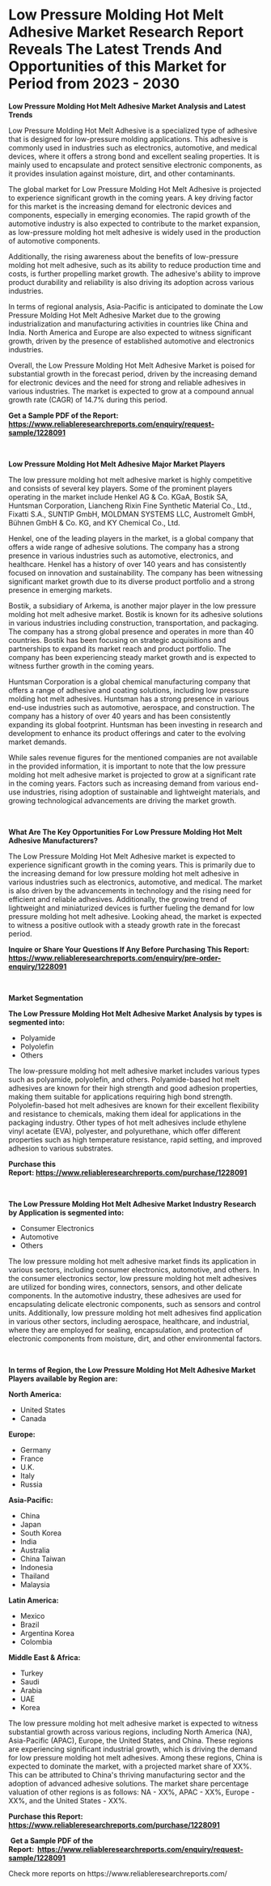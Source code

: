 <p><h1>Low Pressure Molding Hot Melt Adhesive Market Research Report Reveals The Latest Trends And Opportunities of this Market for Period from 2023 - 2030</h1></p><p><strong>Low Pressure Molding Hot Melt Adhesive Market Analysis and Latest Trends</strong></p>
<p><p>Low Pressure Molding Hot Melt Adhesive is a specialized type of adhesive that is designed for low-pressure molding applications. This adhesive is commonly used in industries such as electronics, automotive, and medical devices, where it offers a strong bond and excellent sealing properties. It is mainly used to encapsulate and protect sensitive electronic components, as it provides insulation against moisture, dirt, and other contaminants.</p><p>The global market for Low Pressure Molding Hot Melt Adhesive is projected to experience significant growth in the coming years. A key driving factor for this market is the increasing demand for electronic devices and components, especially in emerging economies. The rapid growth of the automotive industry is also expected to contribute to the market expansion, as low-pressure molding hot melt adhesive is widely used in the production of automotive components.</p><p>Additionally, the rising awareness about the benefits of low-pressure molding hot melt adhesive, such as its ability to reduce production time and costs, is further propelling market growth. The adhesive's ability to improve product durability and reliability is also driving its adoption across various industries.</p><p>In terms of regional analysis, Asia-Pacific is anticipated to dominate the Low Pressure Molding Hot Melt Adhesive Market due to the growing industrialization and manufacturing activities in countries like China and India. North America and Europe are also expected to witness significant growth, driven by the presence of established automotive and electronics industries.</p><p>Overall, the Low Pressure Molding Hot Melt Adhesive Market is poised for substantial growth in the forecast period, driven by the increasing demand for electronic devices and the need for strong and reliable adhesives in various industries. The market is expected to grow at a compound annual growth rate (CAGR) of 14.7% during this period.</p></p>
<p><strong>Get a Sample PDF of the Report:&nbsp; <a href="https://www.reliableresearchreports.com/enquiry/request-sample/1228091">https://www.reliableresearchreports.com/enquiry/request-sample/1228091</a></strong></p>
<p>&nbsp;</p>
<p><strong>Low Pressure Molding Hot Melt Adhesive Major Market Players</strong></p>
<p><p>The low pressure molding hot melt adhesive market is highly competitive and consists of several key players. Some of the prominent players operating in the market include Henkel AG & Co. KGaA, Bostik SA, Huntsman Corporation, Liancheng Rixin Fine Synthetic Material Co., Ltd., Fixatti S.A., SUNTIP GmbH, MOLDMAN SYSTEMS LLC, Austromelt GmbH, Bühnen GmbH & Co. KG, and KY Chemical Co., Ltd.</p><p>Henkel, one of the leading players in the market, is a global company that offers a wide range of adhesive solutions. The company has a strong presence in various industries such as automotive, electronics, and healthcare. Henkel has a history of over 140 years and has consistently focused on innovation and sustainability. The company has been witnessing significant market growth due to its diverse product portfolio and a strong presence in emerging markets.</p><p>Bostik, a subsidiary of Arkema, is another major player in the low pressure molding hot melt adhesive market. Bostik is known for its adhesive solutions in various industries including construction, transportation, and packaging. The company has a strong global presence and operates in more than 40 countries. Bostik has been focusing on strategic acquisitions and partnerships to expand its market reach and product portfolio. The company has been experiencing steady market growth and is expected to witness further growth in the coming years.</p><p>Huntsman Corporation is a global chemical manufacturing company that offers a range of adhesive and coating solutions, including low pressure molding hot melt adhesives. Huntsman has a strong presence in various end-use industries such as automotive, aerospace, and construction. The company has a history of over 40 years and has been consistently expanding its global footprint. Huntsman has been investing in research and development to enhance its product offerings and cater to the evolving market demands.</p><p>While sales revenue figures for the mentioned companies are not available in the provided information, it is important to note that the low pressure molding hot melt adhesive market is projected to grow at a significant rate in the coming years. Factors such as increasing demand from various end-use industries, rising adoption of sustainable and lightweight materials, and growing technological advancements are driving the market growth.</p></p>
<p>&nbsp;</p>
<p><strong>What Are The Key Opportunities For Low Pressure Molding Hot Melt Adhesive Manufacturers?</strong></p>
<p><p>The Low Pressure Molding Hot Melt Adhesive market is expected to experience significant growth in the coming years. This is primarily due to the increasing demand for low pressure molding hot melt adhesive in various industries such as electronics, automotive, and medical. The market is also driven by the advancements in technology and the rising need for efficient and reliable adhesives. Additionally, the growing trend of lightweight and miniaturized devices is further fueling the demand for low pressure molding hot melt adhesive. Looking ahead, the market is expected to witness a positive outlook with a steady growth rate in the forecast period.</p></p>
<p><strong>Inquire or Share Your Questions If Any Before Purchasing This Report: <a href="https://www.reliableresearchreports.com/enquiry/pre-order-enquiry/1228091">https://www.reliableresearchreports.com/enquiry/pre-order-enquiry/1228091</a></strong></p>
<p>&nbsp;</p>
<p><strong>Market Segmentation</strong></p>
<p><strong>The Low Pressure Molding Hot Melt Adhesive Market Analysis by types is segmented into:</strong></p>
<p><ul><li>Polyamide</li><li>Polyolefin</li><li>Others</li></ul></p>
<p><p>The low-pressure molding hot melt adhesive market includes various types such as polyamide, polyolefin, and others. Polyamide-based hot melt adhesives are known for their high strength and good adhesion properties, making them suitable for applications requiring high bond strength. Polyolefin-based hot melt adhesives are known for their excellent flexibility and resistance to chemicals, making them ideal for applications in the packaging industry. Other types of hot melt adhesives include ethylene vinyl acetate (EVA), polyester, and polyurethane, which offer different properties such as high temperature resistance, rapid setting, and improved adhesion to various substrates.</p></p>
<p><strong>Purchase this Report:&nbsp;<a href="https://www.reliableresearchreports.com/purchase/1228091">https://www.reliableresearchreports.com/purchase/1228091</a></strong></p>
<p>&nbsp;</p>
<p><strong>The Low Pressure Molding Hot Melt Adhesive Market Industry Research by Application is segmented into:</strong></p>
<p><ul><li>Consumer Electronics</li><li>Automotive</li><li>Others</li></ul></p>
<p><p>The low pressure molding hot melt adhesive market finds its application in various sectors, including consumer electronics, automotive, and others. In the consumer electronics sector, low pressure molding hot melt adhesives are utilized for bonding wires, connectors, sensors, and other delicate components. In the automotive industry, these adhesives are used for encapsulating delicate electronic components, such as sensors and control units. Additionally, low pressure molding hot melt adhesives find application in various other sectors, including aerospace, healthcare, and industrial, where they are employed for sealing, encapsulation, and protection of electronic components from moisture, dirt, and other environmental factors.</p></p>
<p>&nbsp;</p>
<p><strong>In terms of Region, the Low Pressure Molding Hot Melt Adhesive Market Players available by Region are:</strong></p>
<p>
    <p> <strong> North America: </strong>
        <ul>
            <li>United States</li>
            <li>Canada</li>
        </ul>
        </p> 
    <p> <strong> Europe: </strong>
        <ul>
            <li>Germany</li>
            <li>France</li>
            <li>U.K.</li>
            <li>Italy</li>
            <li>Russia</li>
        </ul>
        </p> 
    <p> <strong> Asia-Pacific: </strong>
        <ul>
            <li>China</li>
            <li>Japan</li>
            <li>South Korea</li>
            <li>India</li>
            <li>Australia</li>
            <li>China Taiwan</li>
            <li>Indonesia</li>
            <li>Thailand</li>
            <li>Malaysia</li>
        </ul>
        </p> 
    <p> <strong> Latin America: </strong>
        <ul>
            <li>Mexico</li>
            <li>Brazil</li>
            <li>Argentina Korea</li>
            <li>Colombia</li>
        </ul>
        </p> 
    <p> <strong> Middle East & Africa: </strong>
        <ul>
            <li>Turkey</li>
            <li>Saudi</li>
            <li>Arabia</li>
            <li>UAE</li>
            <li>Korea</li>
        </ul>
    </p>
    </p>
<p><p>The low pressure molding hot melt adhesive market is expected to witness substantial growth across various regions, including North America (NA), Asia-Pacific (APAC), Europe, the United States, and China. These regions are experiencing significant industrial growth, which is driving the demand for low pressure molding hot melt adhesives. Among these regions, China is expected to dominate the market, with a projected market share of XX%. This can be attributed to China's thriving manufacturing sector and the adoption of advanced adhesive solutions. The market share percentage valuation of other regions is as follows: NA - XX%, APAC - XX%, Europe - XX%, and the United States - XX%.</p></p>
<p><strong>Purchase this Report: <a href="https://www.reliableresearchreports.com/purchase/1228091">https://www.reliableresearchreports.com/purchase/1228091</a></strong></p>
<p>&nbsp;<strong>Get a Sample PDF of the Report:&nbsp;&nbsp;<a href="https://www.reliableresearchreports.com/enquiry/request-sample/1228091">https://www.reliableresearchreports.com/enquiry/request-sample/1228091</a></strong></p>
<p><strong></strong></p>
<p>Check more reports on https://www.reliableresearchreports.com/</p>
